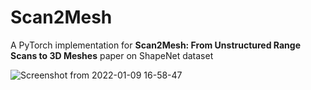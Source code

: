 # Scan2Mesh

A PyTorch implementation for **Scan2Mesh: From Unstructured Range Scans to 3D Meshes** paper on ShapeNet dataset

![Screenshot from 2022-01-09 16-58-47](https://user-images.githubusercontent.com/24280391/148690135-9ff67950-5ae8-4fe0-a5e7-fe8097d4f428.png)
